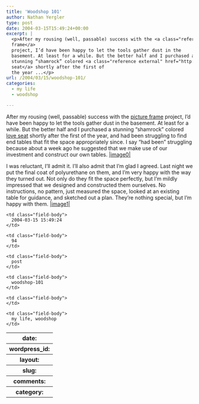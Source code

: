 ```yaml
---
title: 'Woodshop 101'
author: Nathan Yergler
type: post
date: 2004-03-15T15:49:24+00:00
excerpt: |
  <p>After my rousing (well, passable) success with the <a class="reference external" href="http://www.yergler.net/averages/archives/2004/02/25/the_fruits_of_my_labor">picture
  frame</a>
  project, I’d have been happy to let the tools gather dust in the
  basement. At least for a while. But the better half and I purchased a
  stunning “shamrock” colored <a class="reference external" href="http://eq3.com/cat-eq3/30009-03.html">love
  seat</a> shortly after the first of
  the year ...</p>
url: /2004/03/15/woodshop-101/
categories:
  - my life
  - woodshop

---
```

After my rousing (well, passable) success with the [picture frame][1]  project, I’d have been happy to let the tools gather dust in the basement. At least for a while. But the better half and I purchased a stunning “shamrock” colored [love seat][2]  shortly after the first of the year, and had been struggling to find end tables that fit the space appropriately since. I say “had been” struggling because about a week ago he suggested that we make use of our investment and construct our own tables. [|image0|][3]

I was reluctant, I’ll admit it. I’ll also admit that I’m glad I agreed. Last night we put the final coat of polyurethane on them, and I’m very happy with the way they turned out. Not only do they fit the space perfectly, but I’m mildly impressed that we designed and constructed them ourselves. No instructions, no pattern, just measured the space, looked at an existing table for guidance, and sketched out a plan. They’re nothing special, but I’m happy with them. [|image1|][4]

<table class="docutils field-list" frame="void" rules="none">
  <col class="field-name" /> <col class="field-body" /> <tr class="field">
    <th class="field-name">
      date:
    </th>

    <td class="field-body">
      2004-03-15 15:49:24
    </td>
  </tr>

  <tr class="field">
    <th class="field-name">
      wordpress_id:
    </th>

    <td class="field-body">
      94
    </td>
  </tr>

  <tr class="field">
    <th class="field-name">
      layout:
    </th>

    <td class="field-body">
      post
    </td>
  </tr>

  <tr class="field">
    <th class="field-name">
      slug:
    </th>

    <td class="field-body">
      woodshop-101
    </td>
  </tr>

  <tr class="field">
    <th class="field-name">
      comments:
    </th>

    <td class="field-body">
    </td>
  </tr>

  <tr class="field">
    <th class="field-name">
      category:
    </th>

    <td class="field-body">
      my life, woodshop
    </td>
  </tr>
</table>

 [1]: http://www.yergler.net/averages/archives/2004/02/25/the_fruits_of_my_labor
 [2]: http://eq3.com/cat-eq3/30009-03.html
 [3]: http://www.yergler.net/averages/archives/images/IMG_0808.
 [4]: http://www.yergler.net/averages/archives/images/IMG_0811.
